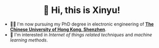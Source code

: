 # <h1 align="center"> 👋 Hi, this is Xinyu! </h1>
- 🧑‍🎓 I'm now pursuing my PhD degree in electronic engineering of **[The Chinese University of Hong Kong, Shenzhen](https://sse.cuhk.edu.cn)**.
- 👀 I'm interested in *Internet of things related techniques* and *machine learning methods*.

<!---
XinYu-Huang1/XinYu-Huang1 is a ✨ special ✨ repository because its `README.md` (this file) appears on your GitHub profile.
You can click the Preview link to take a look at your changes.
--->
